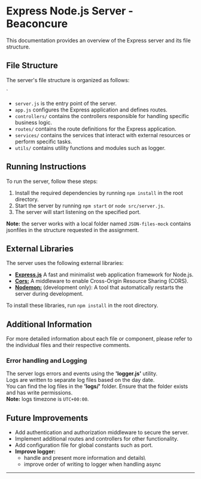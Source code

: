 # Express Node.js Server - Beaconcure

This documentation provides an overview of the Express server and its file structure.

## File Structure

The server's file structure is organized as follows:

`
-  `server.js` is the entry point of the server.
- `app.js` configures the Express application and defines routes.
- `controllers/` contains the controllers responsible for handling specific business logic.
- `routes/` contains the route definitions for the Express application.
- `services/` contains the services that interact with external resources or perform specific tasks.
- `utils/` contains utility functions and modules such as logger.


## Running Instructions

To run the server, follow these steps:

1. Install the required dependencies by running `npm install` in the root directory.
2. Start the server by running `npm start` or `node src/server.js`.
3. The server will start listening on the specified port.

**Note:** the server works with a local folder named `JSON-files-mock` contains jsonfiles in the structure requested in the assignment.


## External Libraries

The server uses the following external libraries:

- <ins>**Express.js**</ins> A fast and minimalist web application framework for Node.js.
- <ins>**Cors:**</ins> A middleware to enable Cross-Origin Resource Sharing (CORS).
- <ins>**Nodemon:**</ins> (development only): A tool that automatically restarts the server during development.

To install these libraries, run `npm install` in the root directory.


## Additional Information

For more detailed information about each file or component, please refer to the individual files and their respective comments.


### Error handling and Logging

The server logs errors and events using the **'logger.js'** utility.\
Logs are written to separate log files based on the day date.\
You can find the log files in the **'logs/'** folder. Ensure that the folder exists and has write permissions.\
**Note:** logs timezone is `UTC+00:00`.


## Future Improvements

* Add authentication and authorization middleware to secure the server.
* Implement additional routes and controllers for other functionality.
* Add configuration file for global constants such as port.
* **Improve logger:**
    * handle and present more information and details\
    * improve order of writing to logger when handling async

---
